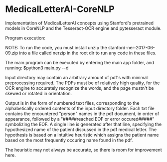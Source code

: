 # MedicalLetterAI-CoreNLP
Implementation of MedicalLetterAI concepts using Stanford's pretrained models in CoreNLP and the Tesseract-OCR engine and pytesseract module.

Program execution:


NOTE:
To run the code, you must install unzip the stanford-ner-2017-06-09.zip into a file called nerzip in the root dir to run any code
in these files.

The main program can be executed by entering the main app folder, and running:
$python3 main.py --d <Path to PDF Directory from this folder>

Input directory may contain an arbitrary amount of pdf's with minimal preprocessing required.
The PDFs must be of relatively high quality, for the OCR engine to accurately recognize the words,
and the page mustn't be skewed or rotated in orientation.

Output is in the form of numbered text files, corresponding to the alphabetically ordered contents of the 
input directory folder.
Each txt file contains the encountered "person" names in the pdf document, in order of appearance,
followed by a "#####reached EOF or error occured#####" symbolizing the EOF.
A single line is generated after that line, specifying the hypothesized name of the patient discussed 
in the pdf medical letter. 
The hypothesis is based on a intuitive heuristic which assigns the patient name based on the most frequently
occuring name found in the pdf.

The heuristic may not always be accurate, so there is room for improvement here.
